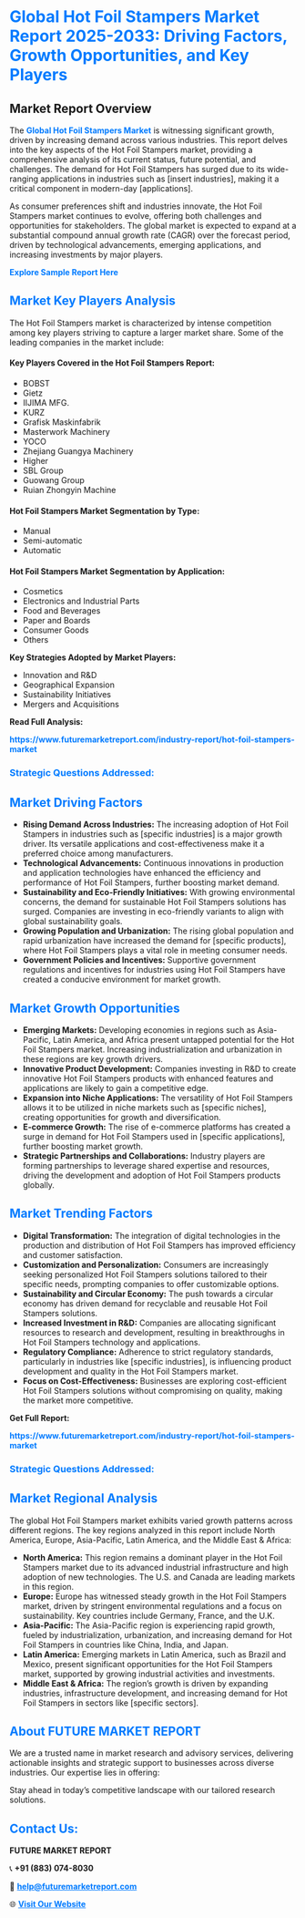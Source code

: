 <h1 style="color: #007BFF;">Global Hot Foil Stampers Market Report 2025-2033: Driving Factors, Growth Opportunities, and Key Players</h1>

<section id="overview">
<h2>Market Report Overview</h2>
<p>The <a href="https://www.futuremarketreport.com/industry-report/hot-foil-stampers-market" style="color: #007BFF; text-decoration: none;"><strong>Global Hot Foil Stampers Market</strong></a> is witnessing significant growth, driven by increasing demand across various industries. This report delves into the key aspects of the Hot Foil Stampers market, providing a comprehensive analysis of its current status, future potential, and challenges. The demand for Hot Foil Stampers has surged due to its wide-ranging applications in industries such as [insert industries], making it a critical component in modern-day [applications].</p>
<p>As consumer preferences shift and industries innovate, the Hot Foil Stampers market continues to evolve, offering both challenges and opportunities for stakeholders. The global market is expected to expand at a substantial compound annual growth rate (CAGR) over the forecast period, driven by technological advancements, emerging applications, and increasing investments by major players.</p>
</section>

<section id="overview">
<p><a href="https://www.futuremarketreport.com/request-sample/reportId=55988" style="color: #007BFF; text-decoration: none;"><strong>Explore Sample Report Here</strong></a></p>
</section>

<section id="key-players">
<h2 style="color: #007BFF;">Market Key Players Analysis</h2>
<p>The Hot Foil Stampers market is characterized by intense competition among key players striving to capture a larger market share. Some of the leading companies in the market include:</p>
<h4>Key Players Covered in the Hot Foil Stampers Report:</h4>
<ul><li>BOBST</li><li>Gietz</li><li>IIJIMA MFG.</li><li>KURZ</li><li>Grafisk Maskinfabrik</li><li>Masterwork Machinery</li><li>YOCO</li><li>Zhejiang Guangya Machinery</li><li>Higher</li><li>SBL Group</li><li>Guowang Group</li><li>Ruian Zhongyin Machine</li></ul>
<h4>Hot Foil Stampers Market Segmentation by Type:</h4>
<ul><li>Manual</li><li>Semi-automatic</li><li>Automatic</li></ul>

<h4>Hot Foil Stampers Market Segmentation by Application:</h4>
<ul><li>Cosmetics</li><li>Electronics and Industrial Parts</li><li>Food and Beverages</li><li>Paper and Boards</li><li>Consumer Goods</li><li>Others</li></ul>
<p><strong>Key Strategies Adopted by Market Players:</strong></p>
<ul>
<li>Innovation and R&D</li>
<li>Geographical Expansion</li>
<li>Sustainability Initiatives</li>
<li>Mergers and Acquisitions</li>
</ul>
</section>

<section>
<p><strong>Read Full Analysis: </strong></p><a href="https://www.futuremarketreport.com/industry-report/hot-foil-stampers-market" style="color: #007BFF; text-decoration: none;"><strong>https://www.futuremarketreport.com/industry-report/hot-foil-stampers-market</strong></a>
<h3 style="color: #007BFF;">Strategic Questions Addressed:</h3>
</section>

<section id="driving-factors">
<h2 style="color: #007BFF;">Market Driving Factors</h2>
<ul>
<li><strong>Rising Demand Across Industries:</strong> The increasing adoption of Hot Foil Stampers in industries such as [specific industries] is a major growth driver. Its versatile applications and cost-effectiveness make it a preferred choice among manufacturers.</li>
<li><strong>Technological Advancements:</strong> Continuous innovations in production and application technologies have enhanced the efficiency and performance of Hot Foil Stampers, further boosting market demand.</li>
<li><strong>Sustainability and Eco-Friendly Initiatives:</strong> With growing environmental concerns, the demand for sustainable Hot Foil Stampers solutions has surged. Companies are investing in eco-friendly variants to align with global sustainability goals.</li>
<li><strong>Growing Population and Urbanization:</strong> The rising global population and rapid urbanization have increased the demand for [specific products], where Hot Foil Stampers plays a vital role in meeting consumer needs.</li>
<li><strong>Government Policies and Incentives:</strong> Supportive government regulations and incentives for industries using Hot Foil Stampers have created a conducive environment for market growth.</li>
</ul>
</section>

<section id="growth-opportunities">
<h2 style="color: #007BFF;">Market Growth Opportunities</h2>
<ul>
<li><strong>Emerging Markets:</strong> Developing economies in regions such as Asia-Pacific, Latin America, and Africa present untapped potential for the Hot Foil Stampers market. Increasing industrialization and urbanization in these regions are key growth drivers.</li>
<li><strong>Innovative Product Development:</strong> Companies investing in R&D to create innovative Hot Foil Stampers products with enhanced features and applications are likely to gain a competitive edge.</li>
<li><strong>Expansion into Niche Applications:</strong> The versatility of Hot Foil Stampers allows it to be utilized in niche markets such as [specific niches], creating opportunities for growth and diversification.</li>
<li><strong>E-commerce Growth:</strong> The rise of e-commerce platforms has created a surge in demand for Hot Foil Stampers used in [specific applications], further boosting market growth.</li>
<li><strong>Strategic Partnerships and Collaborations:</strong> Industry players are forming partnerships to leverage shared expertise and resources, driving the development and adoption of Hot Foil Stampers products globally.</li>
</ul>
</section>

<section id="trending-factors">
<h2 style="color: #007BFF;">Market Trending Factors</h2>
<ul>
<li><strong>Digital Transformation:</strong> The integration of digital technologies in the production and distribution of Hot Foil Stampers has improved efficiency and customer satisfaction.</li>
<li><strong>Customization and Personalization:</strong> Consumers are increasingly seeking personalized Hot Foil Stampers solutions tailored to their specific needs, prompting companies to offer customizable options.</li>
<li><strong>Sustainability and Circular Economy:</strong> The push towards a circular economy has driven demand for recyclable and reusable Hot Foil Stampers solutions.</li>
<li><strong>Increased Investment in R&D:</strong> Companies are allocating significant resources to research and development, resulting in breakthroughs in Hot Foil Stampers technology and applications.</li>
<li><strong>Regulatory Compliance:</strong> Adherence to strict regulatory standards, particularly in industries like [specific industries], is influencing product development and quality in the Hot Foil Stampers market.</li>
<li><strong>Focus on Cost-Effectiveness:</strong> Businesses are exploring cost-efficient Hot Foil Stampers solutions without compromising on quality, making the market more competitive.</li>
</ul>
</section>

<section>
<p><strong>Get Full Report: </strong></p><a href="https://www.futuremarketreport.com/industry-report/hot-foil-stampers-market" style="color: #007BFF; text-decoration: none;"><strong>https://www.futuremarketreport.com/industry-report/hot-foil-stampers-market</strong></a>
<h3 style="color: #007BFF;">Strategic Questions Addressed:</h3>
</section>


<section id="regional-analysis">
<h2 style="color: #007BFF;">Market Regional Analysis</h2>
<p>The global Hot Foil Stampers market exhibits varied growth patterns across different regions. The key regions analyzed in this report include North America, Europe, Asia-Pacific, Latin America, and the Middle East & Africa:</p>
<ul>
<li><strong>North America:</strong> This region remains a dominant player in the Hot Foil Stampers market due to its advanced industrial infrastructure and high adoption of new technologies. The U.S. and Canada are leading markets in this region.</li>
<li><strong>Europe:</strong> Europe has witnessed steady growth in the Hot Foil Stampers market, driven by stringent environmental regulations and a focus on sustainability. Key countries include Germany, France, and the U.K.</li>
<li><strong>Asia-Pacific:</strong> The Asia-Pacific region is experiencing rapid growth, fueled by industrialization, urbanization, and increasing demand for Hot Foil Stampers in countries like China, India, and Japan.</li>
<li><strong>Latin America:</strong> Emerging markets in Latin America, such as Brazil and Mexico, present significant opportunities for the Hot Foil Stampers market, supported by growing industrial activities and investments.</li>
<li><strong>Middle East & Africa:</strong> The region’s growth is driven by expanding industries, infrastructure development, and increasing demand for Hot Foil Stampers in sectors like [specific sectors].</li>
</ul>
</section>

<footer>
<h2 style="color: #007BFF;">About FUTURE MARKET REPORT</h2>
<p>We are a trusted name in market research and advisory services, delivering actionable insights and strategic support to businesses across diverse industries. Our expertise lies in offering:</p>

<p>Stay ahead in today’s competitive landscape with our tailored research solutions.</p>

<h2 style="color: #007BFF;">Contact Us:</h2>
<p><strong>FUTURE MARKET REPORT</strong></p>
<p>📞 <strong>+91 (883) 074-8030</strong></p>
<p>📧 <strong><a href="mailto:help@futuremarketreport.com" style="color: #007BFF;">help@futuremarketreport.com</a></strong></p>
<p>🌐 <strong><a href="https://www.futuremarketreport.com/" style="color: #007BFF;">Visit Our Website</a></strong></p>
</footer>